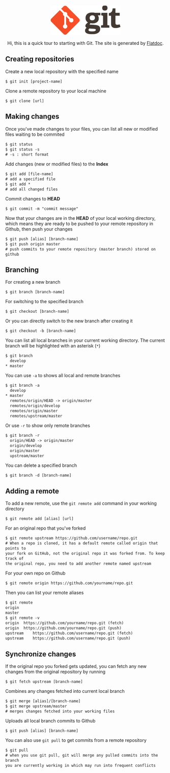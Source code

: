 <p align="center">
	<img alt="Git" src="./img/git-icon.png">
</p>
<p align="center">Hi, this is a quick tour to starting with Git. The site is generated by <a href="http://ricostacruz.com/flatdoc/">Flatdoc</a>.</p>

## Creating repositories

Create a new local repository with the specified name

```Shell
$ git init [project-name]
```

Clone a remote repository to your local machine

```Shell
$ git clone [url]
```

## Making changes

Once you've made changes to your files, you can list all new or modified files waiting to be commited

```Shell
$ git status 
$ git status -s	 
# -s : short format
```

Add changes (new or modified files) to the **Index**

```Shell
$ git add [file-name]
# add a specified file
$ git add *			
# add all changed files
```

Commit changes to **HEAD**

```Shell
$ git commit -m "commit message"
```

Now that your changes are in the **HEAD** of your local working directory, which means they are ready to be pushed to your remote repository in Github, then push your changes 

```Shell
$ git push [alias] [branch-name]
$ git push origin master
# push commits to your remote repository (master branch) stored on github 
```

## Branching

For creating a new branch

```Shell
$ git branch [branch-name]
```

For switching to the specified branch 

```Shell
$ git checkout [branch-name]
```

Or you can directly switch to the new branch after creating it

```Shell
$ git checkout -b [branch-name]
```

You can list all local branches in your current working directory.
The current branch will be highlighted with an asterisk (`*`)

```Shell
$ git branch
  develop
* master
```

You can use `-a` to shows all local and remote branches

```Shell
$ git branch -a
  develop
* master
  remotes/origin/HEAD -> origin/master
  remotes/origin/develop
  remotes/origin/master
  remotes/upstream/master
```

Or use `-r` to show only remote branches

```Shell
$ git branch -r
  origin/HEAD -> origin/master
  origin/develop
  origin/master
  upstream/master
```

You can delete a specified branch

```Shell
$ git branch -d [branch-name]
```

## Adding a remote

To add a new remote, use the `git remote add` command in your working directory

```Shell
$ git remote add [alias] [url]
```

For an original repo that you've forked

```Shell
$ git remote upstream https://github.com/username/repo.git
# When a repo is cloned, it has a default remote called origin that points to 
your fork on GitHub, not the original repo it was forked from. To keep track of 
the original repo, you need to add another remote named upstream
```

For your own repo on Github

```Shell
$ git remote origin https://github.com/yourname/repo.git
```

Then you can list your remote aliases

```Shell
$ git remote
origin
master
$ git remote -v
origin	https://github.com/yourname/repo.git (fetch)
origin	https://github.com/yourname/repo.git (push)
upstream	https://github.com/username/repo.git (fetch)
upstream	https://github.com/username/repo.git (push)
```

## Synchronize changes

If the original repo you forked gets updated, you can fetch any new changes from the original repository by running

```Shell
$ git fetch upstream [branch-name]
```

Combines any changes fetched into current local branch

```Shell
$ git merge [alias]/[branch-name]
$ git merge upstream/master
# merges changes fetched into your working files
```

Uploads all local branch commits to Github

```Shell
$ git push [alias] [branch-name]
```

You can also use `git pull` to get commits from a remote repository

```Shell
$ git pull 
# when you use git pull, git will merge any pulled commits into the branch 
you are currently working in which may run into frequent conflicts
```







